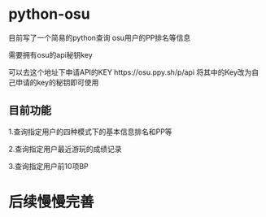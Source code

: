 # python-osu

<p>目前写了一个简易的python查询 osu用户的PP排名等信息</p>
<p>需要拥有osu的api秘钥key</p>
可以去这个地址下申请API的KEY  https://osu.ppy.sh/p/api
将其中的Key改为自己申请的key的秘钥即可使用

<h2>目前功能</h2>
<p>1.查询指定用户的四种模式下的基本信息排名和PP等</p>
<p>2.查询指定用户最近游玩的成绩记录</p>
<p>3.查询指定用户前10项BP</p>

<h1>后续慢慢完善</h1>
